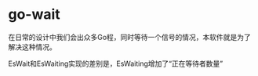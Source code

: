 # go-wait

在日常的设计中我们会出众多Go程，同时等待一个信号的情况，本软件就是为了解决这种情况。

EsWait和EsWaiting实现的差别是，EsWaiting增加了“正在等待者数量”
